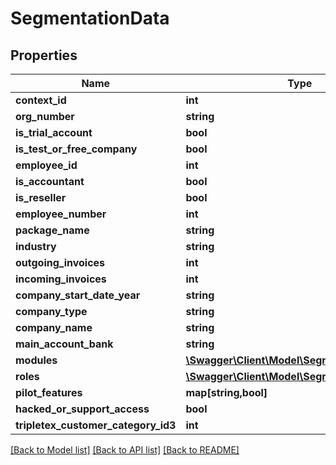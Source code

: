 # SegmentationData

## Properties
Name | Type | Description | Notes
------------ | ------------- | ------------- | -------------
**context_id** | **int** |  | [optional] 
**org_number** | **string** |  | [optional] 
**is_trial_account** | **bool** |  | [optional] 
**is_test_or_free_company** | **bool** |  | [optional] 
**employee_id** | **int** |  | [optional] 
**is_accountant** | **bool** |  | [optional] 
**is_reseller** | **bool** |  | [optional] 
**employee_number** | **int** |  | [optional] 
**package_name** | **string** |  | [optional] 
**industry** | **string** |  | [optional] 
**outgoing_invoices** | **int** |  | [optional] 
**incoming_invoices** | **int** |  | [optional] 
**company_start_date_year** | **string** |  | [optional] 
**company_type** | **string** |  | [optional] 
**company_name** | **string** |  | [optional] 
**main_account_bank** | **string** |  | [optional] 
**modules** | [**\Swagger\Client\Model\SegmentationModules**](SegmentationModules.md) |  | [optional] 
**roles** | [**\Swagger\Client\Model\SegmentationRoles**](SegmentationRoles.md) |  | [optional] 
**pilot_features** | **map[string,bool]** |  | [optional] 
**hacked_or_support_access** | **bool** |  | [optional] 
**tripletex_customer_category_id3** | **int** |  | [optional] 

[[Back to Model list]](../README.md#documentation-for-models) [[Back to API list]](../README.md#documentation-for-api-endpoints) [[Back to README]](../README.md)


